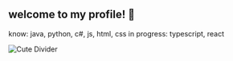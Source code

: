 ## welcome to my profile! 🌱

know: java, python, c#, js, html, css
in progress: typescript, react

![Cute Divider](https://tenor.com/bnkRC.gif)
